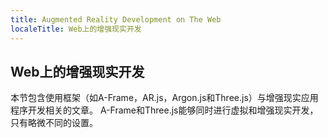 ```yaml
---
title: Augmented Reality Development on The Web
localeTitle: Web上的增强现实开发
---
```

## Web上的增强现实开发

本节包含使用框架（如A-Frame，AR.js，Argon.js和Three.js）与增强现实应用程序开发相关的文章。 A-Frame和Three.js能够同时进行虚拟和增强现实开发，只有略微不同的设置。